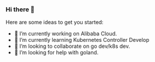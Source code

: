 ### Hi there 👋

Here are some ideas to get you started:

- 🔭 I’m currently working on Alibaba Cloud.
- 🌱 I’m currently learning Kubernetes Controller Develop
- 👯 I’m looking to collaborate on go dev/k8s dev.
- 🤔 I’m looking for help with goland.
